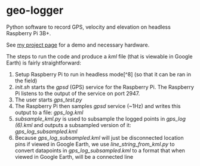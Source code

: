 # geo-logger

Python software to record GPS, velocity and elevation on headless Raspberry Pi 3B+.

See [my project page](https://www.johndallascast.com/project/other/geo_logger/) for a demo and necessary hardware.

The steps to run the code and produce a *kml* file (that is viewable in Google Earth) is fairly straightforward:                                                                                                                                                            
1. Setup Raspberry Pi to run in headless mode[^8] (so that it can be ran in the field) 
2. *init.sh* starts the *gpsd* (GPS) service for the Raspberry Pi.  The Raspberry Pi listens to the output of the service on port 2947.
3. The user starts *gps_test.py*
4. The Raspberry Pi then samples *gpsd* service (~1Hz) and writes this output to a file: *gps_log.kml*
5. *subsample_kml.py* is used to subsample the logged points in *gps_log (6).kml* and outputs a subsampled version of it: *gps_log_subsampled.kml*
6. Because *gps_log_subsampled.kml* will just be disconnected location pins if viewed in Google Earth, we use *line_string_from_kml.py* to convert datapoints in *gps_log_subsampled.kml* to a format that when viewed in Google Earth, will be a connected line                                                                    
